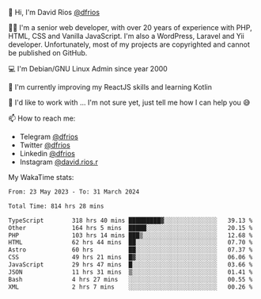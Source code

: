👋 Hi, I'm David Rios [@dfrios](https://github.com/dfrios)

👨‍💻 I'm a senior web developer, with over 20 years of experience with PHP, HTML, CSS and Vanilla JavaScript. I'm also a WordPress, Laravel and Yii developer. Unfortunately, most of my projects are copyrighted and cannot be published on GitHub.

💻 I'm Debian/GNU Linux Admin since year 2000

🌱 I'm currently improving my ReactJS skills and learning Kotlin

💞️ I'd like to work with ... I'm not sure yet, just tell me how I can help you 😅


📫 How to reach me:
* Telegram [@dfrios](https://t.me/dfrios)
* Twitter [@dfrios](https://twitter.com/dfrios)
* Linkedin [@dfrios](https://linkedin.com/in/dfrios)
* Instagram [@david.rios.r](https://instagram.com/david.rios.r)



My WakaTime stats:
<!--START_SECTION:waka-->

```txt
From: 23 May 2023 - To: 31 March 2024

Total Time: 814 hrs 28 mins

TypeScript        318 hrs 40 mins █████████▓░░░░░░░░░░░░░░░   39.13 %
Other             164 hrs 5 mins  █████░░░░░░░░░░░░░░░░░░░░   20.15 %
PHP               103 hrs 14 mins ███▒░░░░░░░░░░░░░░░░░░░░░   12.68 %
HTML              62 hrs 44 mins  ██░░░░░░░░░░░░░░░░░░░░░░░   07.70 %
Astro             60 hrs          ██░░░░░░░░░░░░░░░░░░░░░░░   07.37 %
CSS               49 hrs 21 mins  █▓░░░░░░░░░░░░░░░░░░░░░░░   06.06 %
JavaScript        29 hrs 47 mins  █░░░░░░░░░░░░░░░░░░░░░░░░   03.66 %
JSON              11 hrs 31 mins  ▒░░░░░░░░░░░░░░░░░░░░░░░░   01.41 %
Bash              4 hrs 27 mins   ░░░░░░░░░░░░░░░░░░░░░░░░░   00.55 %
XML               2 hrs 7 mins    ░░░░░░░░░░░░░░░░░░░░░░░░░   00.26 %
```

<!--END_SECTION:waka-->
